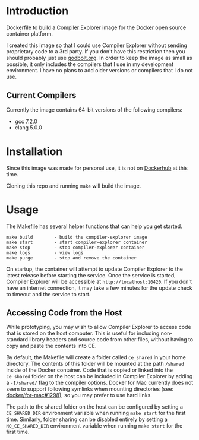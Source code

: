 # Introduction

Dockerfile to build a [Compiler Explorer](https://github.com/mattgodbolt/compiler-explorer) image for the [Docker](https://www.docker.com/products/docker-engine) open source container platform.

I created this image so that I could use Compiler Explorer without sending proprietary code to a 3rd party.  If you don't have this restriction then you should probably just use [godbolt.org](https://godbolt.org/).  In order to keep the image as small as possible, it only includes the compilers that I use in my development environment.  I have no plans to add older versions or compilers that I do not use.

## Current Compilers

Currently the image contains 64-bit versions of the following compilers:
 - gcc 7.2.0
 - clang 5.0.0

# Installation

Since this image was made for personal use, it is not on [Dockerhub](https://hub.docker.com) at this time.  

Cloning this repo and running `make` will build the image.

# Usage

The [Makefile](Makefile) has several helper functions that can help you get started.

```
make build        - build the compiler-explorer image
make start        - start compiler-explorer container
make stop         - stop compiler-explorer container
make logs         - view logs
make purge        - stop and remove the container
```

On startup, the container will attempt to update Compiler Explorer to the latest release before starting the service.  Once the service is started, Compiler Explorer will be accessible at `http://localhost:10420`.  If you don't have an internet connection, it may take a few minutes for the update check to timeout and the service to start.

## Accessing Code from the Host

While prototyping, you may wish to allow Compiler Explorer to access code that is stored on the host computer.  This is useful for including non-standard library headers and source code from other files, without having to copy and paste the contents into CE.

By default, the Makefile will create a folder called `ce_shared` in your home directory.  The contents of this folder will be mounted at the path `/shared` inside of the Docker container.  Code that is copied or linked into the `ce_shared` folder on the host can be included in Compiler Explorer by adding a `-I/shared/` flag to the compiler options.  Docker for Mac currently does not seem to support following symlinks when mounting directories (see: [docker/for-mac#1298](https://github.com/docker/for-mac/issues/1298)), so you may prefer to use hard links.

The path to the shared folder on the host can be configured by setting a `CE_SHARED_DIR` environment variable when running `make start` for the first time.  Similarly, folder sharing can be disabled entirely by setting a `NO_CE_SHARED_DIR` environment variable when running `make start` for the first time.
